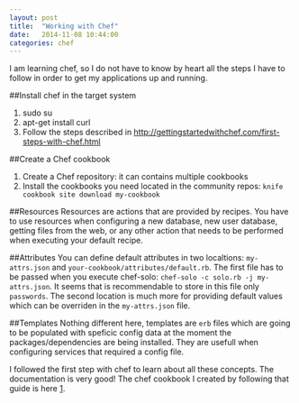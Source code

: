 ```yaml
---
layout: post
title:  "Working with Chef"
date:   2014-11-08 10:44:00
categories: chef
---
```

I am learning chef, so I do not have to know by heart all the steps I have to follow in order to get my applications up and running.

##Install chef in the target system
1. sudo su
2. apt-get install curl
3. Follow the steps described in http://gettingstartedwithchef.com/first-steps-with-chef.html

##Create a Chef cookbook
1. Create a Chef repository: it can contains multiple cookbooks
2. Install the cookbooks you need located in the community repos: `knife cookbook site download my-cookbook`

##Resources
Resources are actions that are provided by recipes.  You have to use resources when configuring a new
database, new user database, getting files from the web, or any other action that needs to be performed
when executing your default recipe.

##Attributes
You can define default attributes in two localtions: `my-attrs.json` and `your-cookbook/attributes/default.rb`.
The first file has to be passed when you execute chef-solo: `chef-solo -c solo.rb -j my-attrs.json`.  It seems
that is recommendable to store in this file only `passwords`.  The second location is much more for providing
default values which can be overriden in the `my-attrs.json` file.

##Templates
Nothing different here, templates are `erb` files which are going to be populated with speficic config data at
the moment the packages/dependencies are being installed.  They are usefull when configuring services that
required a config file.


I followed the first step with chef to learn about all these concepts.  The documentation is very good!  The chef
cookbook I created by following that guide is here [1](https://github.com/minostro/chef/tree/master/first-step-chef-cookbook).

